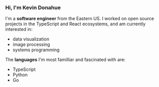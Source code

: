 ### Hi, I'm Kevin Donahue

I'm a **software engineer** from the Eastern US. I worked on open source projects in the TypeScript and React ecosystems, and am currently interested in:

- data visualization
- image processing
- systems programming

The **languages** I'm most familliar and fascinated with are:

- TypeScript
- Python
- Go
